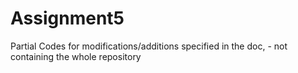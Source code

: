 # Assignment5
Partial Codes for modifications/additions specified in the doc, - not containing the whole repository
